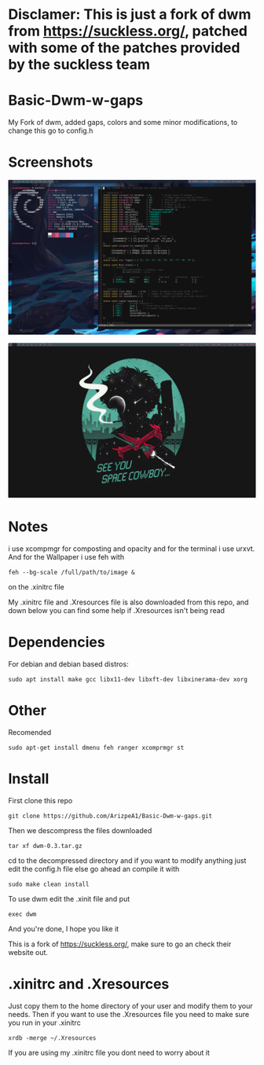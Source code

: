 # Disclamer: This is just a fork of dwm from https://suckless.org/, patched with some of the patches provided by the suckless team
# Basic-Dwm-w-gaps
My Fork of dwm, added gaps, colors and some minor modifications, to change this go to config.h

# Screenshots

![](images/screendwm4.png)

![](images/screendwm5.png)


# Notes

i use xcompmgr for composting and opacity and for the terminal i use urxvt. 
And for the Wallpaper i use feh with

    feh --bg-scale /full/path/to/image &
        
 on the .xinitrc file

My .xinitrc file and .Xresources file is also downloaded from this repo, and down below you can find some help if .Xresources isn't being read


# Dependencies
For debian and debian based distros:

    sudo apt install make gcc libx11-dev libxft-dev libxinerama-dev xorg 
  
# Other
Recomended

    sudo apt-get install dmenu feh ranger xcomprmgr st

# Install
First clone this repo
    
    git clone https://github.com/ArizpeA1/Basic-Dwm-w-gaps.git
   
Then we descompress the files downloaded

    tar xf dwm-0.3.tar.gz 

cd to the decompressed directory and if you want to modify anything just edit the config.h file else go ahead an compile it with
    
    sudo make clean install
        
To use dwm edit the .xinit file and put

    exec dwm
        
And you're done, I hope you like it

This is a fork of https://suckless.org/, make sure to go an check their website out.

# .xinitrc and .Xresources

Just copy them to the home directory of your user and modify them to your needs.
Then if you want to use the .Xresources file you need to make sure you run in your .xinitrc

    xrdb -merge ~/.Xresources
   
If you are using my .xinitrc file you dont need to worry about it
